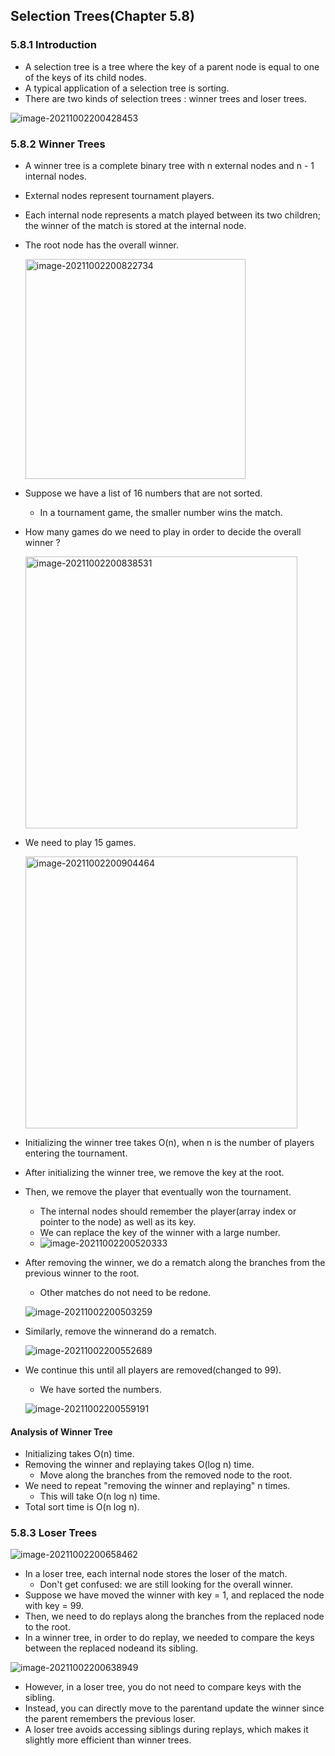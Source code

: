 ## Selection Trees(Chapter 5.8)

### 5.8.1 Introduction

- A selection tree is a tree where the key of a parent node is equal to one of the keys of its child nodes.
- A typical application of a selection tree is sorting.
- There are two kinds of selection trees : winner trees and loser trees.

![image-20211002200428453](https://user-images.githubusercontent.com/46957634/135758098-29ac27d8-f5be-439a-86a1-f205f5be7a65.png)

### 5.8.2 Winner Trees

- A winner tree is a complete binary tree with n external nodes and n - 1 internal nodes.

- External nodes represent tournament players.

- Each internal node represents a match played between its two children; the winner of the match is stored at the internal node.

- The root node has the overall winner.

  <img width="352" alt="image-20211002200822734" src="https://user-images.githubusercontent.com/46957634/135758198-bcda0821-c4d0-4a1d-826a-e8ad97508207.png">

- Suppose we have a list of 16 numbers that are not sorted.

  - In a tournament game, the smaller number wins the match.

- How many games do we need to play in order to decide the overall winner ?

  <img width="435" alt="image-20211002200838531" src="https://user-images.githubusercontent.com/46957634/135758200-bbd3efe1-6987-4912-b5f2-aa586fdf35a5.png">

- We need to play 15 games.

  <img width="435" alt="image-20211002200904464" src="https://user-images.githubusercontent.com/46957634/135758202-c6429729-6d1f-4339-adff-adf7ed06afc9.png">

- Initializing the winner tree takes O(n), when n is the number of players entering the tournament.
- After initializing the winner tree, we remove the key at the root.

- Then, we remove the player that eventually won the tournament.
  - The internal nodes should remember the player(array index or pointer to the node) as well as its key.
  - We can replace the key of the winner with a large number.
  - ![image-20211002200520333](https://user-images.githubusercontent.com/46957634/135758216-8cb02d02-c1a4-41a7-b10a-d27bb52dc3af.png)

- After removing the winner, we do a rematch along the branches from the previous winner to the root.

  - Other matches do not need to be redone.

  ![image-20211002200503259](https://user-images.githubusercontent.com/46957634/135758235-91914425-fc54-4151-af40-fc29474dbd43.png)

- Similarly, remove the winnerand do a rematch.

  ![image-20211002200552689](https://user-images.githubusercontent.com/46957634/135758244-c79c06b9-7a4d-4d3c-affc-db1496390b3f.png)

- We continue this until all players are removed(changed to 99).

  - We have sorted the numbers.

  ![image-20211002200559191](https://user-images.githubusercontent.com/46957634/135758257-3cd33665-5cac-4752-a2c4-1419a4a0892f.png)

#### Analysis of Winner Tree

- Initializing takes O(n) time.
- Removing the winner and replaying takes O(log n) time.
  - Move along the branches from the removed node to the root.
- We need to repeat "removing the winner and replaying" n times.
  - This will take O(n log n) time.
- Total sort time is O(n log n).



### 5.8.3 Loser Trees

![image-20211002200658462](https://user-images.githubusercontent.com/46957634/135758270-aa135bc4-b10d-4f2f-ab5e-4766a15ab9f4.png)

- In a loser tree, each internal node stores the loser of the match.
  - Don't get confused: we are still looking for the overall winner.
- Suppose we have moved the winner with key = 1, and replaced the node with key = 99.
- Then, we need to do replays along the branches from the replaced node to the root.
- In a winner tree, in order to do replay, we needed to compare the keys between the replaced nodeand its sibling.

![image-20211002200638949](https://user-images.githubusercontent.com/46957634/135758272-b1200b66-a1c9-4b16-afdf-b6ab84ea125a.png)

- However, in a loser tree, you do not need to compare keys with the sibling.
- Instead, you can directly move to the parentand update the winner since the parent remembers the previous loser.
- A loser tree avoids accessing siblings during replays, which makes it slightly more efficient than winner trees.

